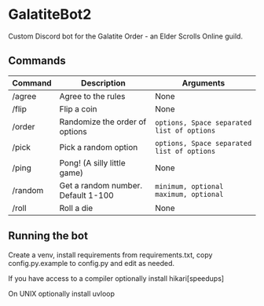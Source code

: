 # GalatiteBot2
Custom Discord bot for the Galatite Order - an Elder Scrolls Online guild.

## Commands
Command | Description | Arguments
--- | --- | ---
/agree | Agree to the rules | None
/flip | Flip a coin | None
/order | Randomize the order of options | `options, Space separated list of options`
/pick | Pick a random option | `options, Space separated list of options`
/ping | Pong! (A silly little game) | None
/random | Get a random number. Default 1-100 | `minimum, optional` `maximum, optional`
/roll | Roll a die | None

## Running the bot
Create a venv, install requirements from requirements.txt, copy config.py.example to config.py and edit as needed.

If you have access to a compiler optionally install hikari[speedups]

On UNIX optionally install uvloop